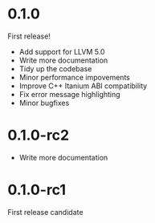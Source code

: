 # 0.1.0

First release!

* Add support for LLVM 5.0
* Write more documentation
* Tidy up the codebase
* Minor performance impovements
* Improve C++ Itanium ABI compatibility
* Fix error message highlighting
* Minor bugfixes

# 0.1.0-rc2

* Write more documentation

# 0.1.0-rc1

First release candidate
